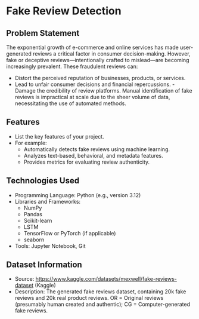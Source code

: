 # Fake Review Detection

## **Problem Statement**
The exponential growth of e-commerce and online services has made user-generated reviews a critical factor in consumer decision-making. However, fake or deceptive reviews—intentionally crafted to mislead—are becoming increasingly prevalent. These fraudulent reviews can:

- Distort the perceived reputation of businesses, products, or services.
- Lead to unfair consumer decisions and financial repercussions.
-Damage the credibility of review platforms.
Manual identification of fake reviews is impractical at scale due to the sheer volume of data, necessitating the use of automated methods.

## **Features**
- List the key features of your project.
- For example:
  - Automatically detects fake reviews using machine learning.
  - Analyzes text-based, behavioral, and metadata features.
  - Provides metrics for evaluating review authenticity.

## **Technologies Used**
- Programming Language: Python (e.g., version 3.12)
- Libraries and Frameworks:
  - NumPy
  - Pandas
  - Scikit-learn
  - LSTM
  - TensorFlow or PyTorch (if applicable)
  - seaborn
- Tools: Jupyter Notebook, Git

## **Dataset Information**
- Source: https://www.kaggle.com/datasets/mexwell/fake-reviews-dataset (Kaggle)
- Description: The generated fake reviews dataset, containing 20k fake reviews and 20k real product reviews. OR = Original reviews (presumably human created and authentic); CG = Computer-generated fake reviews.


